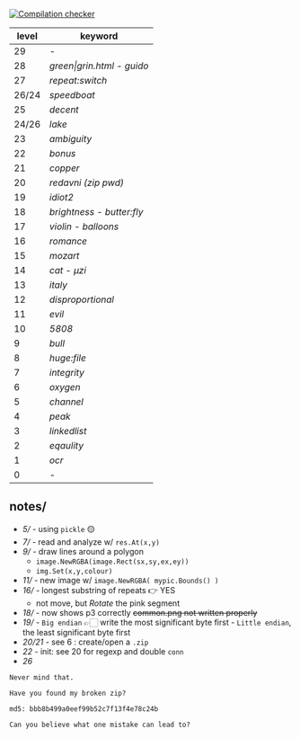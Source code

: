 [![Compilation checker](https://github.com/nuoxoxo/pythonchallenge-in-go/actions/workflows/daily.yml/badge.svg)](https://github.com/nuoxoxo/pythonchallenge-in-go/actions/workflows/daily.yml)
<br>

level | keyword
----- | -----------
29| _-_
28| _green\|grin.html - guido_
27| _repeat:switch_
26/24| _speedboat_ 
25| _decent_
24/26| _lake_ 
23| _ambiguity_
22| _bonus_
21| _copper_
20| _redavni (zip pwd)_
19| _idiot2_
18| _brightness - butter:fly_
17| _violin - balloons_
16| _romance_
15| _mozart_
14| _cat - μzi_
13| _italy_
12| _disproportional_
11| _evil_
10| _5808_
9 | _bull_
8 | _huge:file_
7 | _integrity_
6 | _oxygen_
5 | _channel_
4 | _peak_
3 | _linkedlist_
2 | _eqaulity_
1 | _ocr_
0 | _-_

## notes/

- _5/ -_ using `pickle` 🟡
- _7/ -_ read and analyze w/ `res.At(x,y)`
- _9/ -_ draw lines around a polygon
    - `image.NewRGBA(image.Rect(sx,sy,ex,ey))`
    - `img.Set(x,y,colour)`
- _11/ -_ new image w/ `image.NewRGBA( mypic.Bounds() )`
- _16/ -_ longest substring of repeats 👉 YES
    - not move, but _Rotate_ the pink segment
- _18/ -_ now shows p3 correctly ~~common.png not written properly~~
- _19/ -_ `Big endian` 👉🏻 write the most significant byte first - `Little endian`, the least significant byte first
- _20/21 -_ see 6 : create/open a `.zip`
- _22 -_ init: see 20 for regexp and double `conn`
- _26_
```
Never mind that.

Have you found my broken zip?

md5: bbb8b499a0eef99b52c7f13f4e78c24b

Can you believe what one mistake can lead to?
```
